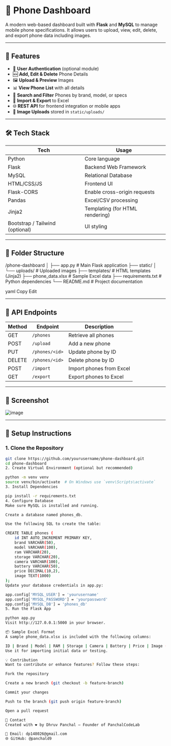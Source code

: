 # 📱 Phone Dashboard

A modern web-based dashboard built with **Flask** and **MySQL** to manage mobile phone specifications. It allows users to upload, view, edit, delete, and export phone data including images.

---

## 🚀 Features

- 🔐 **User Authentication** (optional module)
- 🆕 **Add, Edit & Delete** Phone Details
- 🖼️ **Upload & Preview** Images
- 📊 **View Phone List** with all details
- 🔎 **Search and Filter** Phones by brand, model, or specs
- 📂 **Import & Export** to Excel
- 🌐 **REST API** for frontend integration or mobile apps
- 💾 **Image Uploads** stored in `static/uploads/`

---

## 🛠️ Tech Stack

| Tech         | Usage                         |
|--------------|-------------------------------|
| Python       | Core language                 |
| Flask        | Backend Web Framework         |
| MySQL        | Relational Database           |
| HTML/CSS/JS  | Frontend UI                   |
| Flask-CORS   | Enable cross-origin requests  |
| Pandas       | Excel/CSV processing          |
| Jinja2       | Templating (for HTML rendering) |
| Bootstrap / Tailwind (optional) | UI styling |

---

## 📂 Folder Structure

/phone-dashboard
│
├── app.py # Main Flask application
├── static/
│ └── uploads/ # Uploaded images
├── templates/ # HTML templates (Jinja2)
├── phone_data.xlsx # Sample Excel data
├── requirements.txt # Python dependencies
└── README.md # Project documentation

yaml
Copy
Edit

---

## 🧪 API Endpoints

| Method | Endpoint         | Description               |
|--------|------------------|---------------------------|
| GET    | `/phones`        | Retrieve all phones       |
| POST   | `/upload`        | Add a new phone           |
| PUT    | `/phones/<id>`   | Update phone by ID        |
| DELETE | `/phones/<id>`   | Delete phone by ID        |
| POST   | `/import`        | Import phones from Excel  |
| GET    | `/export`        | Export phones to Excel    |

---

## 📸 Screenshot

![image](https://github.com/user-attachments/assets/db6698e1-b05a-4fad-92e4-a580460aa349)


---

## 📝 Setup Instructions

### 1. Clone the Repository

```bash
git clone https://github.com/yourusername/phone-dashboard.git
cd phone-dashboard
2. Create Virtual Environment (optional but recommended)

python -m venv venv
source venv/bin/activate  # On Windows use `venv\Scripts\activate`
3. Install Dependencies

pip install -r requirements.txt
4. Configure Database
Make sure MySQL is installed and running.

Create a database named phones_db.

Use the following SQL to create the table:

CREATE TABLE phones (
    id INT AUTO_INCREMENT PRIMARY KEY,
    brand VARCHAR(50),
    model VARCHAR(100),	
    ram VARCHAR(20),
    storage VARCHAR(20),
    camera VARCHAR(100),
    battery VARCHAR(50),
    price DECIMAL(10,2),
    image TEXT(1000)
);
Update your database credentials in app.py:

app.config['MYSQL_USER'] = 'yourusername'
app.config['MYSQL_PASSWORD'] = 'yourpassword'
app.config['MYSQL_DB'] = 'phones_db'
5. Run the Flask App

python app.py
Visit http://127.0.0.1:5000 in your browser.

📦 Sample Excel Format
A sample phone_data.xlsx is included with the following columns:

ID | Brand | Model | RAM | Storage | Camera | Battery | Price | Image (URL or filename)
Use it for importing initial data or testing.

💡 Contribution
Want to contribute or enhance features? Follow these steps:

Fork the repository

Create a new branch (git checkout -b feature-branch)

Commit your changes

Push to the branch (git push origin feature-branch)

Open a pull request

📩 Contact
Created with ❤️ by Dhruv Panchal – Founder of PanchalCodeLab

📧 Email: dp148026@gmail.com
🌐 GitHub: @panchald9
